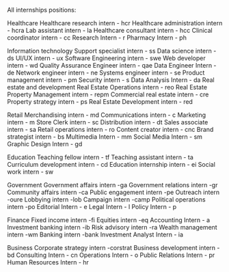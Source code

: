 All internships positions:

Healthcare
Healthcare research intern - hcr
Healthcare administration intern - hcra
Lab assistant intern - la
Healthcare consultant intern - hcc
Clinical coordinator intern - cc
Research Intern - r
Pharmacy Intern - ph

Information technology
Support specialist intern - ss
Data science intern - ds
UI/UX intern - ux
Software Engineering intern - swe
Web developer intern - wd
Quality Assurance Engineer intern - qae
Data Engineer Intern - de
Network engineer intern - ne
Systems engineer intern - se
Product management intern - pm
Security intern - s
Data Analysis Intern - da
Real estate and development
Real Estate Operations intern - reo
Real Estate Property Management intern - repm
Commercial real estate intern - cre
Property strategy intern - ps
Real Estate Development intern - red

Retail
Merchandising intern - md
Communications intern - c
Marketing intern - m
Store Clerk intern - sc
Distribution  intern - dt
Sales associate intern - sa
Retail operations intern - ro
Content creator intern - cnc
Brand strategist intern - bs
Multimedia Intern - mm
Social Media Intern - sm
Graphic Design Intern - gd

Education
Teaching fellow intern - tf
Teaching assistant intern - ta
Curriculum development intern - cd
Education internship intern - ei
Social work intern - sw

Government
Government affairs intern -ga
Government relations intern -gr
Community affairs intern -ca
Public engagement intern -pe
Outreach intern -oure
Lobbying intern -lob
Campaign intern -camp
Political operations intern -po
Editorial Intern - e
Legal Intern - l
Policy Intern - p

Finance
Fixed income intern -fi
Equities intern -eq
Accounting Intern - a
Investment banking intern -ib
Risk advisory intern -ra
Wealth management intern -wm
Banking intern -bank
Investment Analyst Intern - ia

Business
Corporate strategy intern -corstrat
Business development intern -bd
Consulting Intern - cn
Operations Intern - o
Public Relations Intern - pr
Human Resources Intern - hr
